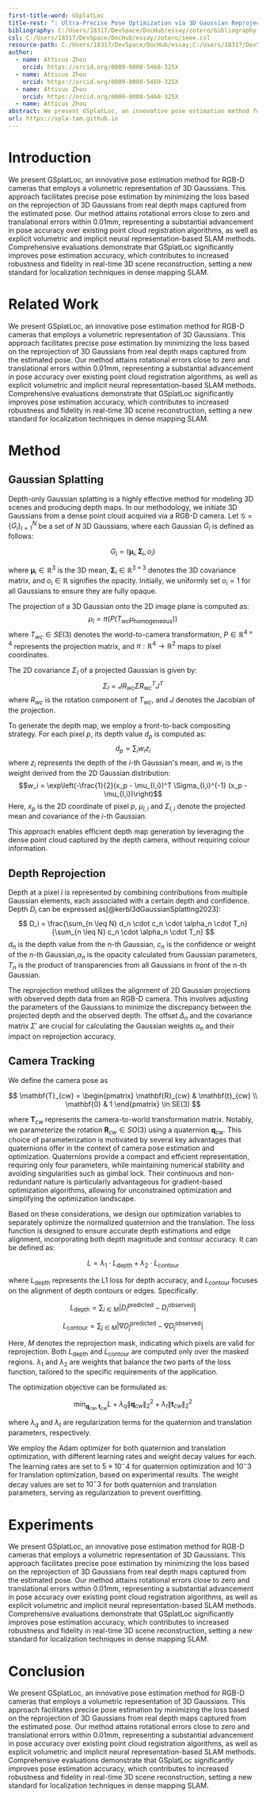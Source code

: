 ```yaml
---
first-title-word: GSplatLoc
title-rest: ": Ultra-Precise Pose Optimization via 3D Gaussian Reprojection"
bibliography: C:/Users/18317/DevSpace/DocHub/essay/zotero/bibliography.bib
csl: C:/Users/18317/DevSpace/DocHub/essay/zotero/ieee.csl
resource-path: C:/Users/18317/DevSpace/DocHub/essay;C:/Users/18317/DevSpace/DocHub/assets;
author:
  - name: Atticus Zhou
    orcid: https://orcid.org/0009-0008-5460-325X
  - name: Atticus Zhou
    orcid: https://orcid.org/0009-0008-5460-325X
  - name: Atticus Zhou
    orcid: https://orcid.org/0009-0008-5460-325X
  - name: Atticus Zhou
abstract: We present GSplatLoc, an innovative pose estimation method for RGB-D cameras that employs a volumetric representation of 3D Gaussians. This approach facilitates precise pose estimation by minimizing the loss based on the reprojection of 3D Gaussians from real depth maps captured from the estimated pose. Our method attains rotational errors close to zero and translational errors within 0.01mm, representing a substantial advancement in pose accuracy over existing point cloud registration algorithms, as well as explicit volumetric and implicit neural representation-based SLAM methods. Comprehensive evaluations demonstrate that GSplatLoc significantly improves pose estimation accuracy, which contributes to increased robustness and fidelity in real-time 3D scene reconstruction, setting a new standard for localization techniques in dense mapping SLAM.
url: https://spla-tam.github.io
---
```

# Introduction



We present GSplatLoc, an innovative pose estimation method for RGB-D cameras that employs a volumetric representation of 3D Gaussians. This approach facilitates precise pose estimation by minimizing the loss based on the reprojection of 3D Gaussians from real depth maps captured from the estimated pose. Our method attains rotational errors close to zero and translational errors within 0.01mm, representing a substantial advancement in pose accuracy over existing point cloud registration algorithms, as well as explicit volumetric and implicit neural representation-based SLAM methods. Comprehensive evaluations demonstrate that GSplatLoc significantly improves pose estimation accuracy, which contributes to increased robustness and fidelity in real-time 3D scene reconstruction, setting a new standard for localization techniques in dense mapping SLAM.


# Related Work


We present GSplatLoc, an innovative pose estimation method for RGB-D cameras that employs a volumetric representation of 3D Gaussians. This approach facilitates precise pose estimation by minimizing the loss based on the reprojection of 3D Gaussians from real depth maps captured from the estimated pose. Our method attains rotational errors close to zero and translational errors within 0.01mm, representing a substantial advancement in pose accuracy over existing point cloud registration algorithms, as well as explicit volumetric and implicit neural representation-based SLAM methods. Comprehensive evaluations demonstrate that GSplatLoc significantly improves pose estimation accuracy, which contributes to increased robustness and fidelity in real-time 3D scene reconstruction, setting a new standard for localization techniques in dense mapping SLAM.

# Method



## Gaussian Splatting


Depth-only Gaussian splatting is a highly effective method for modeling 3D scenes and producing depth maps. In our methodology, we initiate 3D Gaussians from a dense point cloud acquired via a RGB-D camera. Let $\mathcal{G} = \{G_i\}_{i=1}^N$ be a set of $N$ 3D Gaussians, where each Gaussian $G_i$  is defined as follows:

$$
G_i = (\boldsymbol{\mu}_i, \boldsymbol{\Sigma}_i, o_i)
$$

where $\boldsymbol{\mu}_i \in \mathbb{R}^3$ is the 3D mean, $\boldsymbol{\Sigma}_i \in \mathbb{R}^{3\times3}$ denotes the 3D covariance matrix, and $o_i \in \mathbb{R}$ signifies the opacity. Initially, we uniformly set $o_i = 1$ for all Gaussians  to ensure they are fully opaque.

The projection of a 3D Gaussian onto the 2D image plane is computed as:
$$\mu_I = \pi(P(T_{wc} \mu_{\text{homogeneous}}))$$
where $T_{wc} \in SE(3)$ denotes the world-to-camera transformation, $P \in \mathbb{R}^{4 \times 4}$ represents the projection matrix, and $\pi: \mathbb{R}^4 \rightarrow \mathbb{R}^2$ maps to pixel coordinates.

The 2D covariance $\Sigma_I$ of a projected Gaussian is given by:
$$\Sigma_I = J R_{wc} \Sigma R_{wc}^T J^T$$
where $R_{wc}$ is the rotation component of $T_{wc}$, and $J$ denotes the Jacobian of the projection.

To generate the depth map, we employ a front-to-back compositing strategy. For each pixel $p$, its depth value $d_p$ is computed as:
$$d_p = \sum_i w_i z_i$$
where $z_i$ represents the depth of the $i$-th Gaussian's mean, and $w_i$ is the weight derived from the 2D Gaussian distribution:
$$w_i = \exp\left(-\frac{1}{2}(x_p - \mu_{I,i})^T \Sigma_{I,i}^{-1} (x_p - \mu_{I,i})\right)$$
Here, $x_p$ is the 2D coordinate of pixel $p$, $\mu_{I,i}$ and $\Sigma_{I,i}$ denote the projected mean and covariance of the $i$-th Gaussian.

This approach enables efficient depth map generation by leveraging the dense point cloud captured by the depth camera, without requiring colour information.

## Depth Reprojection 


Depth at a pixel $i$ is represented by combining contributions from multiple Gaussian elements, each associated with a certain depth and confidence. Depth $D_i$ can be expressed as[@kerbl3dGaussianSplatting2023]:
$$ 
D_i = \frac{\sum_{n \leq N} d_n \cdot c_n \cdot \alpha_n \cdot T_n}{\sum_{n \leq N} c_n \cdot \alpha_n \cdot T_n} 
$$
$d_n$ is the depth value from the $n$-th Gaussian, $c_n$ is the confidence or weight of the $n$-th Gaussian,$\alpha_n$ is the opacity calculated from Gaussian parameters, $T_n$ is the product of transparencies from all Gaussians in front of the $n$-th Gaussian.

The reprojection method utilizes the alignment of 2D Gaussian projections with observed depth data from an RGB-D camera. This involves adjusting the parameters of the Gaussians to minimize the discrepancy between the projected depth and the observed depth. The offset $\Delta_n$ and the covariance matrix $\Sigma'$ are crucial for calculating the Gaussian weights $\alpha_n$ and their impact on reprojection accuracy.


## Camera Tracking



We define the camera pose as

$$
 \mathbf{T}_{cw} = \begin{pmatrix} \mathbf{R}_{cw} & \mathbf{t}_{cw} \\ \mathbf{0} & 1 \end{pmatrix} \in SE(3)
$$

where $\mathbf{T}_{cw}$ represents the camera-to-world transformation matrix. Notably, we parameterize the rotation $\mathbf{R}_{cw} \in SO(3)$ using a quaternion $\mathbf{q}_{cw}$. This choice of parameterization is motivated by several key advantages that quaternions offer in the context of camera pose estimation and optimization. Quaternions provide a compact and efficient representation, requiring only four parameters, while maintaining numerical stability and avoiding singularities such as gimbal lock. Their continuous and non-redundant nature is particularly advantageous for gradient-based optimization algorithms, allowing for unconstrained optimization and simplifying the optimization landscape.

Based on these considerations, we design our optimization variables to separately optimize the normalized quaternion and the translation. The loss function is designed to ensure accurate depth estimations and edge alignment, incorporating both depth magnitude and contour accuracy. It can be defined as:

$$ 
L = \lambda_1 \cdot L_{\text{depth}} + \lambda_2 \cdot L_{\text{contour}} 
$$

where $L_{\text{depth}}$ represents the L1 loss for depth accuracy, and $L_{\text{contour}}$ focuses on the alignment of depth contours or edges. Specifically:

$$
L_{\text{depth}} = \sum_{i \in M} |D_i^{\text{predicted}} - D_i^{\text{observed}}|
$$

$$
L_{\text{contour}} = \sum_{j \in M} |\nabla D_j^{\text{predicted}} - \nabla D_j^{\text{observed}}|
$$

Here, $M$ denotes the reprojection mask, indicating which pixels are valid for reprojection. Both $L_{\text{depth}}$ and $L_{\text{contour}}$ are computed only over the masked regions. $\lambda_1$ and $\lambda_2$ are weights that balance the two parts of the loss function, tailored to the specific requirements of the application.

The optimization objective can be formulated as:

$$
\min_{\mathbf{q}_{cw}, \mathbf{t}_{cw}} L + \lambda_q \|\mathbf{q}_{cw}\|_2^2 + \lambda_t \|\mathbf{t}_{cw}\|_2^2
$$

where $\lambda_q$ and $\lambda_t$ are regularization terms for the quaternion and translation parameters, respectively.

We employ the Adam optimizer for both quaternion and translation optimization, with different learning rates and weight decay values for each. The learning rates are set to $5 × 10^-4$ for quaternion optimization and $10^-3$ for translation optimization, based on experimental results. The weight decay values are set to $10^-3$ for both quaternion and translation parameters, serving as regularization to prevent overfitting.


# Experiments


We present GSplatLoc, an innovative pose estimation method for RGB-D cameras that employs a volumetric representation of 3D Gaussians. This approach facilitates precise pose estimation by minimizing the loss based on the reprojection of 3D Gaussians from real depth maps captured from the estimated pose. Our method attains rotational errors close to zero and translational errors within 0.01mm, representing a substantial advancement in pose accuracy over existing point cloud registration algorithms, as well as explicit volumetric and implicit neural representation-based SLAM methods. Comprehensive evaluations demonstrate that GSplatLoc significantly improves pose estimation accuracy, which contributes to increased robustness and fidelity in real-time 3D scene reconstruction, setting a new standard for localization techniques in dense mapping SLAM.

# Conclusion


We present GSplatLoc, an innovative pose estimation method for RGB-D cameras that employs a volumetric representation of 3D Gaussians. This approach facilitates precise pose estimation by minimizing the loss based on the reprojection of 3D Gaussians from real depth maps captured from the estimated pose. Our method attains rotational errors close to zero and translational errors within 0.01mm, representing a substantial advancement in pose accuracy over existing point cloud registration algorithms, as well as explicit volumetric and implicit neural representation-based SLAM methods. Comprehensive evaluations demonstrate that GSplatLoc significantly improves pose estimation accuracy, which contributes to increased robustness and fidelity in real-time 3D scene reconstruction, setting a new standard for localization techniques in dense mapping SLAM.